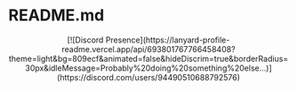 # README.md

<center>
  [![Discord Presence](https://lanyard-profile-readme.vercel.app/api/693801767766458408?theme=light&bg=809ecf&animated=false&hideDiscrim=true&borderRadius=30px&idleMessage=Probably%20doing%20something%20else...)](https://discord.com/users/94490510688792576)
</center>

